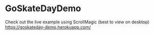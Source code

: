 # GoSkateDayDemo

Check out the live example using ScrollMagic (best to view on desktop) https://goskateday-demo.herokuapp.com/

